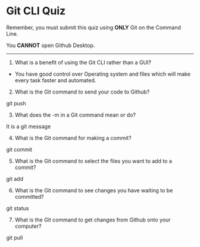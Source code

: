 # Git CLI Quiz

Remember, you must submit this quiz using **ONLY** Git on the Command Line.

You **CANNOT** open Github Desktop.

---

1. What is a benefit of using the Git CLI rather than a GUI?

<!-- Write your answer here -->

- You have good control over Operating system and files which will make every task faster and automated.

2. What is the Git command to send your code to Github?

<!-- Write your answer here -->

git push

3. What does the -m in a Git command mean or do?

<!-- Write your answer here -->

It is a git message

4. What is the Git command for making a commit?

<!-- Write your answer here -->

git commit

5. What is the Git command to select the files you want to add to a commit?

<!-- Write your answer here -->

git add <filename>

6. What is the Git command to see changes you have waiting to be committed?

<!-- Write your answer here -->

git status

7. What is the Git command to get changes from Github onto your computer?

<!-- Write your answer here -->

git pull

